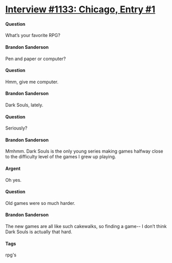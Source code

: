 # [Interview #1133: Chicago, Entry #1](https://www.theoryland.com/intvmain.php?i=1133#1)

#### Question

What’s your favorite RPG?

#### Brandon Sanderson

Pen and paper or computer?

#### Question

Hmm, give me computer.

#### Brandon Sanderson

Dark Souls, lately.

#### Question

Seriously?

#### Brandon Sanderson

Mmhmm. Dark Souls is the only young series making games halfway close to the difficulty level of the games I grew up playing.

#### Argent

Oh yes.

#### Question

Old games were so much harder.

#### Brandon Sanderson

The new games are all like such cakewalks, so finding a game-- I don’t think Dark Souls is actually that hard.

#### Tags

rpg's

